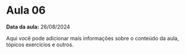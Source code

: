 # Aula 06

**Data da aula:** 26/08/2024

Aqui você pode adicionar mais informações sobre o conteúdo da aula, tópicos exercícios e outros.
